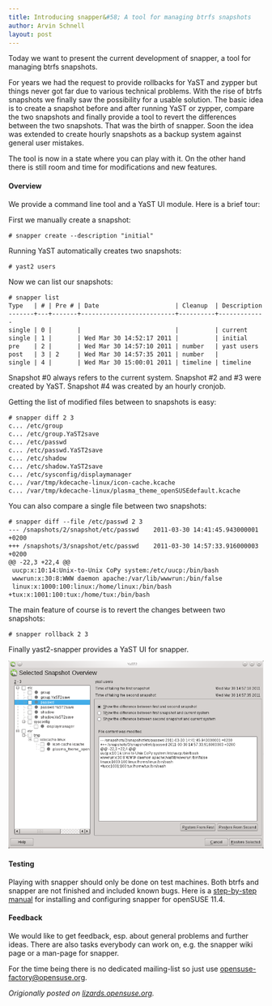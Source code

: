 ```yaml
---
title: Introducing snapper&#58; A tool for managing btrfs snapshots
author: Arvin Schnell
layout: post
---
```


Today we want to present the current development of snapper, a tool
for managing btrfs snapshots.

For years we had the request to provide rollbacks for YaST and zypper
but things never got far due to various technical problems. With the
rise of btrfs snapshots we finally saw the possibility for a usable
solution. The basic idea is to create a snapshot before and after
running YaST or zypper, compare the two snapshots and finally provide
a tool to revert the differences between the two snapshots. That was
the birth of snapper. Soon the idea was extended to create hourly
snapshots as a backup system against general user mistakes.

The tool is now in a state where you can play with it. On the other
hand there is still room and time for modifications and new features.

#### Overview

We provide a command line tool and a YaST UI module. Here is a brief tour:

First we manually create a snapshot:

~~~
# snapper create --description "initial"
~~~

Running YaST automatically creates two snapshots:

~~~
# yast2 users
~~~

Now we can list our snapshots:

~~~
# snapper list
Type   | # | Pre # | Date                     | Cleanup  | Description
-------+---+-------+--------------------------+----------+-------------
single | 0 |       |                          |          | current
single | 1 |       | Wed Mar 30 14:52:17 2011 |          | initial
pre    | 2 |       | Wed Mar 30 14:57:10 2011 | number   | yast users
post   | 3 | 2     | Wed Mar 30 14:57:35 2011 | number   |
single | 4 |       | Wed Mar 30 15:00:01 2011 | timeline | timeline
~~~

Snapshot #0 always refers to the current system. Snapshot #2 and #3
were created by YaST. Snapshot #4 was created by an hourly cronjob.

Getting the list of modified files between to snapshots is easy:

~~~
# snapper diff 2 3
c... /etc/group
c... /etc/group.YaST2save
c... /etc/passwd
c... /etc/passwd.YaST2save
c... /etc/shadow
c... /etc/shadow.YaST2save
c... /etc/sysconfig/displaymanager
c... /var/tmp/kdecache-linux/icon-cache.kcache
c... /var/tmp/kdecache-linux/plasma_theme_openSUSEdefault.kcache
~~~

You can also compare a single file between two snapshots:

~~~
# snapper diff --file /etc/passwd 2 3
--- /snapshots/2/snapshot/etc/passwd    2011-03-30 14:41:45.943000001 +0200
+++ /snapshots/3/snapshot/etc/passwd    2011-03-30 14:57:33.916000003 +0200
@@ -22,3 +22,4 @@
 uucp:x:10:14:Unix-to-Unix CoPy system:/etc/uucp:/bin/bash
 wwwrun:x:30:8:WWW daemon apache:/var/lib/wwwrun:/bin/false
 linux:x:1000:100:linux:/home/linux:/bin/bash
+tux:x:1001:100:tux:/home/tux:/bin/bash
~~~

The main feature of course is to revert the changes between two snapshots:

~~~
# snapper rollback 2 3
~~~

Finally yast2-snapper provides a YaST UI for snapper.

![YaST Snapper](/images/snapper_yast2.png)

#### Testing

Playing with snapper should only be done on test machines. Both btrfs
and snapper are not finished and included known bugs. Here is a
[step-by-step
manual](https://en.opensuse.org/openSUSE:Snapper_install) for
installing and configuring snapper for openSUSE 11.4.

#### Feedback

We would like to get feedback, esp. about general problems and further
ideas. There are also tasks everybody can work on, e.g. the snapper
wiki page or a man-page for snapper.

For the time being there is no dedicated mailing-list so just use
opensuse-factory@opensuse.org.

_Origionally posted on
[lizards.opensuse.org](https://lizards.opensuse.org/2011/04/01/introducing-snapper/)._
